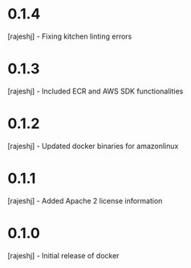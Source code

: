 # 0.1.4 
[rajeshj] - Fixing kitchen linting errors
# 0.1.3 
[rajeshj] - Included ECR and AWS SDK functionalities 
# 0.1.2
[rajeshj] - Updated docker binaries for amazonlinux
# 0.1.1
[rajeshj] - Added Apache 2 license information 
# 0.1.0
[rajeshj] - Initial release of docker

